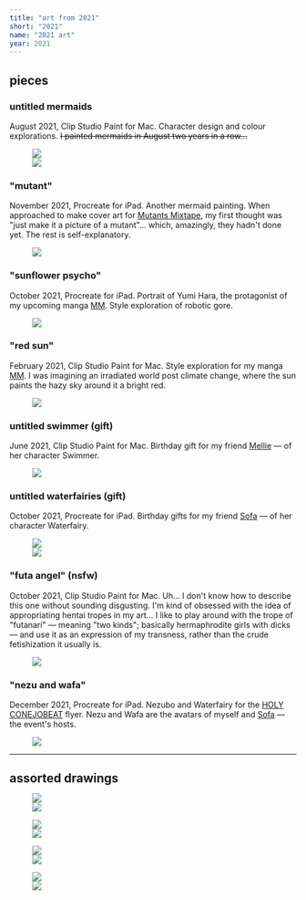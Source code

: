 ```yaml
---
title: "art from 2021"
short: "2021"
name: "2021 art"
year: 2021
---
```


<h2 id="pieces" style="margin-bottom:0.5em">pieces</h2>

### untitled mermaids

August 2021, Clip Studio Paint for Mac. Character design and colour explorations. ~~I painted mermaids in August two years in a row...~~

<figure>
  <div class="img2f">
    <div style="flex:0.75;">
      <img src="{{ site.baseurl }}/assets/art/2021/octo.png">
    </div>
    <div style="flex:0.7022930431;">
      <img src="{{ site.baseurl }}/assets/art/2021/mermy.png">
    </div>
  </div>
</figure>

### "mutant" 

November 2021, Procreate for iPad. Another mermaid painting. When approached to make cover art for <a href="{{ site.baseurl }}/work/mutants">Mutants Mixtape</a>, my first thought was "just make it a picture of a mutant"... which, amazingly, they hadn't done yet. The rest is self-explanatory.

<figure>
  <img src="{{ site.baseurl }}/assets/art/2021/mutant.png">
</figure>

### "sunflower psycho"

October 2021, Procreate for iPad. Portrait of Yumi Hara, the protagonist of my upcoming manga <a href="{{ site.baseurl }}/work/mm">MM</a>. Style exploration of robotic gore.

<figure>
  <img src="{{ site.baseurl }}/assets/art/2021/sunflower.jpg">
</figure>

### "red sun"

February 2021, Clip Studio Paint for Mac. Style exploration for my manga <a href="{{ site.baseurl }}/work/mm">MM</a>. I was imagining an irradiated world post climate change, where the sun paints the hazy sky around it a bright red.

<figure>
  <img src="{{ site.baseurl }}/assets/art/2021/redsun2.png">
</figure>

### untitled swimmer (gift)

June 2021, Clip Studio Paint for Mac. Birthday gift for my friend <a href="https://twitter.com/qqqqDaubentonia">Mellie</a> — of her character Swimmer.

<figure>
  <img src="{{ site.baseurl }}/assets/art/2021/swimmer.png">
</figure>

### untitled waterfairies (gift)

October 2021, Procreate for iPad. Birthday gifts for my friend <a href="http://yogurt200.com">Sofa</a> — of her character Waterfairy.

<figure>
  <div class="img2f">
    <div style="flex:0.666666666;">
      <img src="{{ site.baseurl }}/assets/art/2021/waterfairy.jpg">
    </div>
    <div style="flex:1.25;">
      <img src="{{ site.baseurl }}/assets/art/2021/wafa.jpg">
    </div>
  </div>
</figure>

### "futa angel" (nsfw)

October 2021, Clip Studio Paint for Mac. Uh... I don't know how to describe this one without sounding disgusting. I'm kind of obsessed with the idea of appropriating hentai tropes in my art... I like to play around with the trope of "futanari" — meaning "two kinds"; basically hermaphrodite girls with dicks — and use it as an expression of my transness, rather than the crude fetishization it usually is.

<figure>
  <img src="{{ site.baseurl }}/assets/art/2021/futaheaven.png">
</figure>

### "nezu and wafa"

December 2021, Procreate for iPad. Nezubo and Waterfairy for the <a href="{{ site.baseurl }}/work/conejobeat/#holy-conejobeat">HOLY CONEJOBEAT</a> flyer. Nezu and Wafa are the avatars of myself and <a href="http://yogurt200.com">Sofa</a> — the event's hosts.

<figure>
  <img src="{{ site.baseurl }}/assets/art/2021/holy-chibis.png">
</figure>

* * *

<h2 id="assorted-drawings" style="margin-bottom:0.5em">assorted drawings</h2>

<figure>
  <div class="img2f">
    <div style="flex:1;">
      <img src="{{ site.baseurl }}/assets/art/2021/bettys.jpg">
    </div>
    <div style="flex:0.4013429752;">
      <img src="{{ site.baseurl }}/assets/art/2021/smugnezu.jpg">
    </div>
  </div>
</figure>

<figure>
  <div class="img2f">
    <div style="flex:0.6345072507;">
      <img src="{{ site.baseurl }}/assets/art/2021/cutieyang.jpg">
    </div>
    <div style="flex:0.9516041327;">
      <img src="{{ site.baseurl }}/assets/art/2021/yangdrunk.jpg">
    </div>
  </div>
</figure>

<figure>
  <div class="img2f">
    <div style="flex:1.1460101868;">
      <img src="{{ site.baseurl }}/assets/art/2021/ming.jpg">
    </div>
    <div style="flex:0.985823337;">
      <img src="{{ site.baseurl }}/assets/art/2021/robotys.jpg">
    </div>
  </div>
</figure>

<figure>
  <div class="img2f">
    <div style="flex:1.1094117647;">
      <img src="{{ site.baseurl }}/assets/art/2021/cutierobots.jpg">
    </div>
    <div style="flex:1.4915360502;">
      <img src="{{ site.baseurl }}/assets/art/2021/tmodels.jpg">
    </div>
  </div>
</figure>

<!-- <figure>
  <img src="{{ site.baseurl }}/assets/art/2021/hug.jpg">
</figure> -->